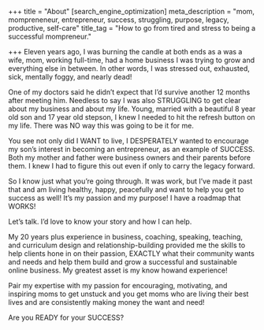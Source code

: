 +++
title = "About"
[search_engine_optimization]
meta_description = "mom, mompreneneur, entrepreneur, success, struggling, purpose, legacy, productive, self-care"
title_tag = "How to go from tired and stress to being a successful mompreneur."

+++
Eleven years ago, I was burning the candle at both ends as a was a wife, mom, working full-time, had a home business I was trying to grow and everything else in between. In other words, I was stressed out, exhausted, sick, mentally foggy, and nearly dead!

One of my doctors said he didn’t expect that I’d survive another 12 months after meeting him. Needless to say I was also STRUGGLING to get clear about my business and about my life. Young, married with a beautiful 8 year old son and 17 year old stepson, I knew I needed to hit the refresh button on my life. There was NO way this was going to be it for me.

You see not only did I WANT to live, I DESPERATELY wanted to encourage my son’s interest in becoming an entrepreneur, as an example of SUCCESS. Both my mother and father were business owners and their parents before them. I knew I had to figure this out even if only to carry the legacy forward.

So I know just what you’re going through. It was work, but I’ve made it past that and am living healthy, happy, peacefully and want to help you get to success as well! It’s my passion and my purpose! I have a roadmap that WORKS!

Let’s talk. I’d love to know your story and how I can help.

My 20 years plus experience in business, coaching, speaking, teaching, and curriculum design and relationship-building provided me the skills to help clients hone in on their passion, EXACTLY what their community wants and needs and help them build and grow a successful and sustainable online business. My greatest asset is my know howand experience!

Pair my expertise with my passion for encouraging, motivating, and inspiring moms to get unstuck and you get moms who are living their best lives and are consistently making money the want and need!

Are you READY for your SUCCESS?